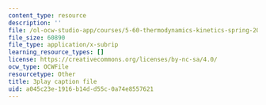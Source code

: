 ```yaml
---
content_type: resource
description: ''
file: /ol-ocw-studio-app/courses/5-60-thermodynamics-kinetics-spring-2008/a045c23e1916b14dd55c0a74e8557621_RT_v0PhXP5E.srt
file_size: 60890
file_type: application/x-subrip
learning_resource_types: []
license: https://creativecommons.org/licenses/by-nc-sa/4.0/
ocw_type: OCWFile
resourcetype: Other
title: 3play caption file
uid: a045c23e-1916-b14d-d55c-0a74e8557621
---
```

